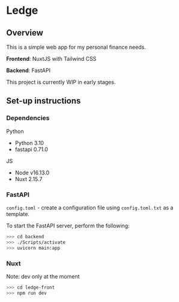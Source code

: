 # Ledge

## Overview

This is a simple web app for my personal finance needs.

**Frontend**: NuxtJS with Tailwind CSS

**Backend**: FastAPI

This project is currently WIP in early stages.

## Set-up instructions

### Dependencies

Python
- Python 3.10
- fastapi 0.71.0

JS
- Node v16.13.0
- Nuxt 2.15.7

### FastAPI

`config.toml` - create a configuration file using `config.toml.txt` as a template.

To start the FastAPI server, perform the following:

```bash
>>> cd backend
>>> ./Scripts/activate
>>> uvicorn main:app
```

### Nuxt

Note: dev only at the moment

```bash
>>> cd ledge-front
>>> npm run dev
```


